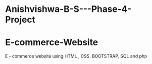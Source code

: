 # Anishvishwa-B-S---Phase-4-Project

# E-commerce-Website
E - commerce website using HTML , CSS, BOOTSTRAP, SQL and php

